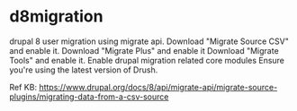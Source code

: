 # d8migration
drupal 8 user migration using migrate api.
Download "Migrate Source CSV" and enable it.
Download "Migrate Plus" and enable it
Download "Migrate Tools" and enable it.
Enable drupal migration related core modules
Ensure you're using the latest version of Drush.

Ref KB: https://www.drupal.org/docs/8/api/migrate-api/migrate-source-plugins/migrating-data-from-a-csv-source
